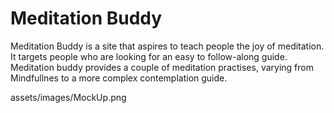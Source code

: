 # Meditation Buddy

Meditation Buddy is a site that aspires to teach people the joy of meditation. It targets people who are looking for an easy to follow-along guide. Meditation buddy provides a couple of meditation practises, varying from Mindfullnes to a more complex contemplation guide.

assets/images/MockUp.png